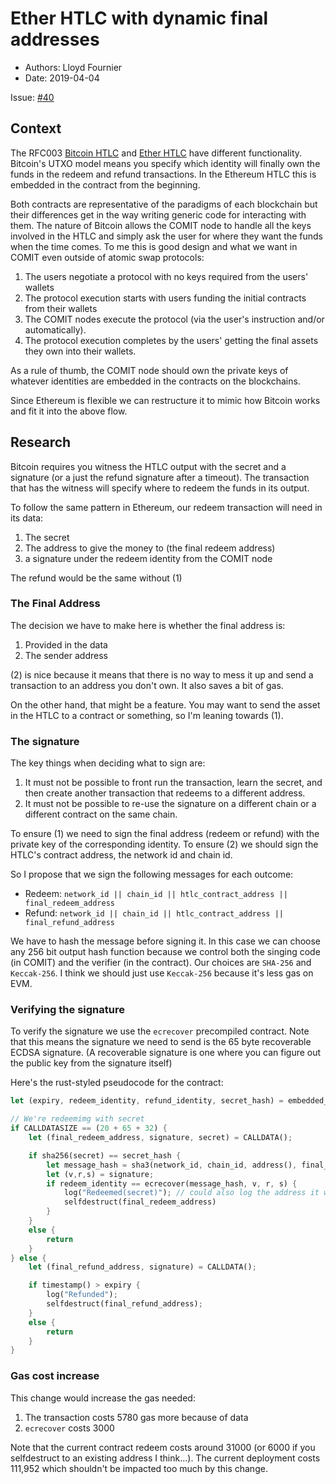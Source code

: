 # Ether HTLC with dynamic final addresses

* Authors: Lloyd Fournier
* Date: 2019-04-04

Issue: [#40](https://github.com/comit-network/RFCs/issues/40)

## Context

The RFC003 [Bitcoin HTLC](https://github.com/comit-network/RFCs/blob/master/RFC-005-SWAP-Basic-Bitcoin.md) and [Ether HTLC](https://github.com/comit-network/RFCs/blob/master/RFC-007-SWAP-Basic-Ether.md) have different functionality.
Bitcoin's UTXO model means you specify which identity will finally own the funds in the redeem and refund transactions.
In the Ethereum HTLC this is embedded in the contract from the beginning.

Both contracts are representative of the paradigms of each blockchain but their differences get in the way writing generic code for interacting with them.
The nature of Bitcoin allows the COMIT node to handle all the keys involved in the HTLC and simply ask the user for where they want the funds when the time comes.
To me this is good design and what we want in COMIT even outside of atomic swap protocols:

1. The users negotiate a protocol with no keys required from the users' wallets
2. The protocol execution starts with users funding the initial contracts from their wallets
3. The COMIT nodes execute the protocol (via the user's instruction and/or automatically).
4. The protocol execution completes by the users' getting the final assets they own into their wallets.

As a rule of thumb, the COMIT node should own the private keys of whatever identities are embedded in the contracts on the blockchains.

Since Ethereum is flexible we can restructure it to mimic how Bitcoin works and fit it into the above flow.

## Research

Bitcoin requires you witness the HTLC output with the secret and a signature (or a just the refund signature after a timeout).
The transaction that has the witness will specify where to redeem the funds in its output.

To follow the same pattern in Ethereum, our redeem transaction will need in its data:

1. The secret
2. The address to give the money to (the final redeem address)
3. a signature under the redeem identity from the COMIT node

The refund would be the same without (1)

### The Final Address

The decision we have to make here is whether the final address is:

1. Provided in the data
2. The sender address

(2) is nice because it means that there is no way to mess it up and send a transaction to an address you don't own. It also saves a bit of gas.

On the other hand, that might be a feature.
You may want to send the asset in the HTLC to a contract or something, so I'm leaning towards (1).


### The signature

The key things when deciding what to sign are:

1. It must not be possible to front run the transaction, learn the secret, and then create another transaction that redeems to a different address.
2. It must not be possible to re-use the signature on a different chain or a different contract on the same chain.

To ensure (1) we need to sign the final address (redeem or refund) with the private key of the corresponding identity.
To ensure (2) we should sign the HTLC's contract address, the network id and chain id.

So I propose that we sign the following messages for each outcome:

- Redeem: `network_id || chain_id || htlc_contract_address || final_redeem_address`
- Refund: `network_id || chain_id || htlc_contract_address || final_refund_address`

We have to hash the message before signing it.
In this case we can choose any 256 bit output hash function because we control both the singing code (in COMIT) and the verifier (in the contract).
Our choices are `SHA-256` and `Keccak-256`.
I think we should just use `Keccak-256` because it's less gas on EVM.

### Verifying the signature

To verify the signature we use the `ecrecover` precompiled contract.
Note that this means the signature we need to send is the 65 byte recoverable ECDSA signature.
(A recoverable signature is one where you can figure out the public key from the signature itself)

Here's the rust-styled pseudocode for the contract:

``` rust
let (expiry, redeem_identity, refund_identity, secret_hash) = embedded_somehow...;

// We're redeemimg with secret
if CALLDATASIZE == (20 + 65 + 32) {
    let (final_redeem_address, signature, secret) = CALLDATA();

    if sha256(secret) == secret_hash {
        let message_hash = sha3(network_id, chain_id, address(), final_redeem_address);
        let (v,r,s) = signature;
        if redeem_identity == ecrecover(message_hash, v, r, s) {
            log("Redeemed(secret)"); // could also log the address it was redeemed to
            selfdestruct(final_redeem_address)
        }
    }
    else {
        return
    }
} else {
    let (final_refund_address, signature) = CALLDATA();

    if timestamp() > expiry {
        log("Refunded");
        selfdestruct(final_refund_address);
    }
    else {
        return
    }
}
```


### Gas cost increase

This change would increase the gas needed:

1. The transaction costs 5780 gas more because of data
2. `ecrecover` costs 3000

Note that the current contract redeem costs around 31000 (or 6000 if you selfdestruct to an existing address I think...).
The current deployment costs 111,952 which shouldn't be impacted too much by this change.
